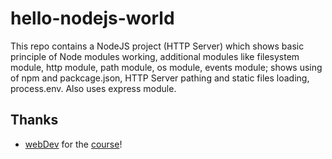 # hello-nodejs-world

This repo contains a NodeJS project (HTTP Server) which shows basic principle of Node modules working, additional modules like filesystem module, http module, path module, os module, events module; shows using of npm and packcage.json, HTTP Server pathing and static files loading, process.env.
Also uses express module.

## Thanks

- [webDev](https://www.youtube.com/c/YauhenKavalchuk) for the [course](https://youtube.com/playlist?list=PLNkWIWHIRwMFtsaJ4b_wwkJDHKJeuAkP0)!
